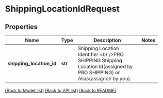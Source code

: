 # ShippingLocationIdRequest

## Properties
Name | Type | Description | Notes
------------ | ------------- | ------------- | -------------
**shipping_location_id** | **str** | Shipping Location Identifier &lt;br /&gt;PRO SHIPPING Shipping Location Id(assigned by PRO SHIPPING) or Alias(assigned by you). | 

[[Back to Model list]](../README.md#documentation-for-models) [[Back to API list]](../README.md#documentation-for-api-endpoints) [[Back to README]](../README.md)

